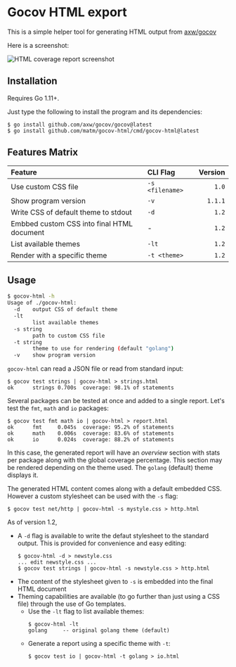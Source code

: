 # Gocov HTML export

This is a simple helper tool for generating HTML output from [axw/gocov](https://github.com/axw/gocov/)

Here is a screenshot:

![HTML coverage report screenshot](https://github.com/matm/gocov-html/blob/master/gocovh-html.png)

## Installation

Requires Go 1.11+.

Just type the following to install the program and its dependencies:
```
$ go install github.com/axw/gocov/gocov@latest
$ go install github.com/matm/gocov-html/cmd/gocov-html@latest
```

## Features Matrix

Feature|CLI Flag|Version
:---|:---|---:
Use custom CSS file|`-s <filename>`|`1.0`
Show program version|`-v`|`1.1.1`
Write CSS of default theme to stdout|`-d`|`1.2`
Embbed custom CSS into final HTML document|-|`1.2`
List available themes|`-lt`|`1.2`
Render with a specific theme|`-t <theme>`|`1.2`

## Usage

```bash
$ gocov-html -h
Usage of ./gocov-html:
  -d    output CSS of default theme
  -lt
        list available themes
  -s string
        path to custom CSS file
  -t string
        theme to use for rendering (default "golang")
  -v    show program version
```

`gocov-html` can read a JSON file or read from standard input:
```
$ gocov test strings | gocov-html > strings.html
ok      strings 0.700s  coverage: 98.1% of statements
```

Several packages can be tested at once and added to a single report. Let's test the `fmt`, `math` and `io` packages:
```
$ gocov test fmt math io | gocov-html > report.html
ok      fmt     0.045s  coverage: 95.2% of statements
ok      math    0.006s  coverage: 83.6% of statements
ok      io      0.024s  coverage: 88.2% of statements
```

In this case, the generated report will have an *overview* section with stats per package along with the global coverage percentage. This section may be rendered depending on the theme used. The `golang` (default) theme displays it.

The generated HTML content comes along with a default embedded CSS. However a custom stylesheet can be used with the `-s` flag:
```
$ gocov test net/http | gocov-html -s mystyle.css > http.html
```

As of version 1.2,
- A `-d` flag is available to write the defaut stylesheet to the standard output. This is provided for convenience and easy editing:
  ```
  $ gocov-html -d > newstyle.css
  ... edit newstyle.css ...
  $ gocov test strings | gocov-html -s newstyle.css > http.html
  ```
- The content of the stylesheet given to `-s` is embedded into the final HTML document
- Theming capabilities are available (to go further than just using a CSS file) through the use of Go templates.
  - Use the `-lt` flag to list available themes:
    ```
    $ gocov-html -lt
    golang     -- original golang theme (default)
    ```
  - Generate a report using a specific theme with `-t`:
    ```
    $ gocov test io | gocov-html -t golang > io.html
    ```
